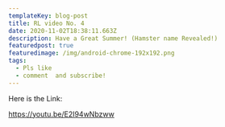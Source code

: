 ```yaml
---
templateKey: blog-post
title: RL video No. 4
date: 2020-11-02T18:38:11.663Z
description: Have a Great Summer! (Hamster name Revealed!)
featuredpost: true
featuredimage: /img/android-chrome-192x192.png
tags:
  - Pls like
  - comment  and subscribe!
---
```

Here is the Link:

https://youtu.be/E2I94wNbzww
